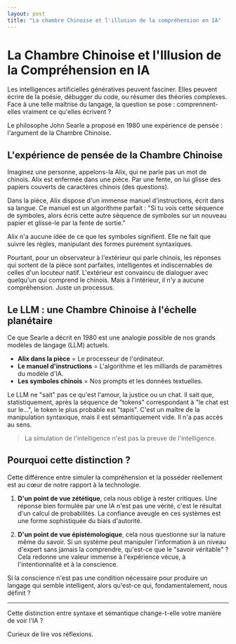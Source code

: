 ```yaml
---
layout: post
title: "La chambre Chinoise et l'illusion de la compréhension en IA"
---
```


# La Chambre Chinoise et l'Illusion de la Compréhension en IA

Les intelligences artificielles génératives peuvent fasciner. Elles peuvent écrire de la poésie, débugger du code, ou résumer des théories complexes. Face à une telle maîtrise du langage, la question se pose : comprennent-elles vraiment ce qu'elles écrivent ?

Le philosophe John Searle a proposé en 1980 une expérience de pensée : l'argument de la Chambre Chinoise.

## L'expérience de pensée de la Chambre Chinoise

Imaginez une personne, appelons-la Alix, qui ne parle pas un mot de chinois. Alix est enfermée dans une pièce. Par une fente, on lui glisse des papiers couverts de caractères chinois (des questions).

Dans la pièce, Alix dispose d'un immense manuel d'instructions, écrit dans sa langue. Ce manuel est un algorithme parfait : "Si tu vois cette séquence de symboles, alors écris cette autre séquence de symboles sur un nouveau papier et glisse-le par la fente de sortie."

Alix n'a aucune idée de ce que les symboles signifient. Elle ne fait que suivre les règles, manipulant des formes purement syntaxiques.

Pourtant, pour un observateur à l'extérieur qui parle chinois, les réponses qui sortent de la pièce sont parfaites, intelligentes et indiscernables de celles d'un locuteur natif. L'extérieur est convaincu de dialoguer avec quelqu'un qui comprend le chinois. Mais à l'intérieur, il n'y a aucune compréhension. Juste un processus.

## Le LLM : une Chambre Chinoise à l'échelle planétaire

Ce que Searle a décrit en 1980 est une analogie possible de nos grands modèles de langage (LLM) actuels.

* **Alix dans la pièce** = Le processeur de l'ordinateur.
* **Le manuel d'instructions** = L'algorithme et les milliards de paramètres du modèle d'IA.
* **Les symboles chinois** = Nos prompts et les données textuelles.

Le LLM ne "sait" pas ce qu'est l'amour, la justice ou un chat. Il sait que, statistiquement, après la séquence de "tokens" correspondant à "le chat est sur le...", le token le plus probable est "tapis". C'est un maître de la manipulation syntaxique, mais il est sémantiquement vide. Il n'a pas accès au sens.

> La simulation de l'intelligence n'est pas la preuve de l'intelligence.

## Pourquoi cette distinction ?

Cette différence entre simuler la compréhension et la posséder réellement est au cœur de notre rapport à la technologie.

1.  **D'un point de vue zététique**, cela nous oblige à rester critiques. Une réponse bien formulée par une IA n'est pas une vérité, c'est le résultat d'un calcul de probabilités. La confiance aveugle en ces systèmes est une forme sophistiquée du biais d'autorité.

2.  **D'un point de vue épistémologique**, cela nous questionne sur la nature même du savoir. Si un système peut manipuler l'information à un niveau d'expert sans jamais la comprendre, qu'est-ce que le "savoir véritable" ? Cela redonne une valeur immense à l'expérience vécue, à l'intentionnalité et à la conscience.

Si la conscience n'est pas une condition nécessaire pour produire un langage qui semble intelligent, alors qu'est-ce qui, fondamentalement, nous définit ?

---
Cette distinction entre syntaxe et sémantique change-t-elle votre manière de voir l'IA ?

Curieux de lire vos réflexions.

